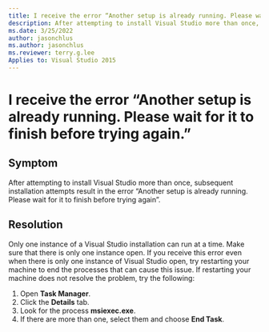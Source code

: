 ```yaml
---
title: I receive the error “Another setup is already running. Please wait for it to finish before trying again.”
description: After attempting to install Visual Studio more than once, subsequent installation attempts result in the error “Another setup is already running. Please wait for it to finish before trying again”.
ms.date: 3/25/2022
author: jasonchlus
ms.author: jasonchlus
ms.reviewer: terry.g.lee
Applies to: Visual Studio 2015
---
```


# I receive the error “Another setup is already running. Please wait for it to finish before trying again.”

## Symptom
After attempting to install Visual Studio more than once, subsequent installation attempts result in the error “Another setup is already running. Please wait for it to finish before trying again”.

## Resolution
Only one instance of a Visual Studio installation can run at a time. Make sure that there is only one instance open. If you receive this error even when there is only one instance of Visual Studio open, try restarting your machine to end the processes that can cause this issue. If restarting your machine does not resolve the problem, try the following:

1. Open **Task Manager**.
1. Click the **Details** tab.
1. Look for the process **msiexec.exe**.
1. If there are more than one, select them and choose **End Task**.
